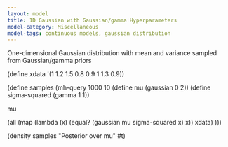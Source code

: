 ```yaml
---
layout: model
title: 1D Gaussian with Gaussian/gamma Hyperparameters
model-category: Miscellaneous
model-tags: continuous models, gaussian distribution
---
```


One-dimensional Gaussian distribution with mean and variance
sampled from Gaussian/gamma priors

(define xdata '(1 1.2 1.5 0.8 0.9 1 1.3 0.9))

(define samples
  (mh-query
   1000 10
   (define mu (gaussian 0 2))
   (define sigma-squared (gamma 1 1))
   
   mu

   (all
    (map (lambda (x) (equal? (gaussian mu sigma-squared x) x)) xdata)
    )))

(density samples "Posterior over mu" #t)
